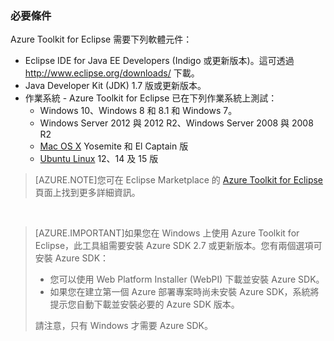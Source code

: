 ### 必要條件 ###

Azure Toolkit for Eclipse 需要下列軟體元件：

* Eclipse IDE for Java EE Developers (Indigo 或更新版本)。這可透過 <http://www.eclipse.org/downloads/> 下載。
* Java Developer Kit (JDK) 1.7 版或更新版本。 
* 作業系統 - Azure Toolkit for Eclipse 已在下列作業系統上測試：
    * Windows 10、Windows 8 和 8.1 和 Windows 7。
    * Windows Server 2012 與 2012 R2、Windows Server 2008 與 2008 R2
    * [Mac OS X](http://www.apple.com/osx) Yosemite 和 El Captain 版
    * [Ubuntu Linux](http://www.ubuntu.com) 12、14 及 15 版

>[AZURE.NOTE]您可在 Eclipse Marketplace 的 [Azure Toolkit for Eclipse](http://marketplace.eclipse.org/content/azure-toolkit-eclipse) 頁面上找到更多詳細資訊。

<br>

> [AZURE.IMPORTANT]如果您在 Windows 上使用 Azure Toolkit for Eclipse，此工具組需要安裝 Azure SDK 2.7 或更新版本。您有兩個選項可安裝 Azure SDK：
> 
> * 您可以使用 Web Platform Installer (WebPI) 下載並安裝 Azure SDK。
> * 如果您在建立第一個 Azure 部署專案時尚未安裝 Azure SDK，系統將提示您自動下載並安裝必要的 Azure SDK 版本。
> 
> 請注意，只有 Windows 才需要 Azure SDK。

<!----HONumber=AcomDC_0114_2016-->